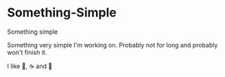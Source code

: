 # Something-Simple
Something simple

Something very simple I'm working on. Probably not for long and probably won't finish it.

I like :tea:, :coffee: and :book:  
